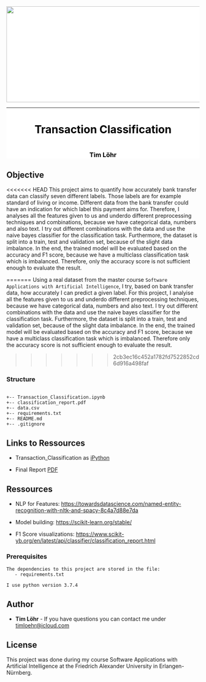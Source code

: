  <div style="background-color:white">
  <div align="center">
    <img src="https://www.fau.de/wp-content/themes/FAU-Einrichtungen/img/logos/fau-logo-240x65.svg" width="700" height="250">
    <hr>
    <h1 style="color:black">Transaction Classification<h1>
    <h3 style="color:black">Tim Löhr<h3>
  </div>
</div>    

## Objective
<<<<<<< HEAD
This project aims to quantify how accurately bank transfer data can classify seven different labels. Those labels are for example standard of living or income. Different data from the bank transfer could have an indication for which label this payment aims for. Therefore, I analyses all the features given to us and underdo different preprocessing techniques and combinations, because we have categorical data, numbers and also text.
I try out different combinations with the data and use the naive bayes classifier for the classification task. Furthermore, the dataset is split into a train, test and validation set, because of the slight data imbalance.
In the end, the trained model will be evaluated based on the accuracy and F1 score, because we have a multiclass classification task which is imbalanced. Therefore, only the accuracy score is not sufficient enough to evaluate the result.

=======
Using a real dataset from the master course `Software Applications with Artificial Intelligence`, I try, based on bank transfer data, how accurately I can predict a given label. For this project, I analyise all the features given to us and underdo different preprocessing techniques, because we have categorical data, numbers and also text.
I try out different combinations with the data and use the naive bayes classifier for the classification task.
Furthermore, the dataset is split into a train, test and validation set, because of the slight data imbalance.
In the end, the trained model will be evaluated based on the accuracy and F1 score, because we have a multiclass classification task which is imbalanced. Therefore only the accuracy score is not sufficient enough to evaluate the result.
>>>>>>> 2cb3ec16c452a1782fd7522852cd6d916a498faf

### Structure

```

+-- Transaction_Classification.ipynb  
+-- classification_report.pdf            
+-- data.csv                         
+-- requirements.txt                    
+-- README.md
+-- .gitignore              

```
## Links to Ressources

- Transaction_Classification as [iPython](https://github.com/Mavengence/SAKI_Homework_1/blob/master/Transaction_Classification.ipynb)

- Final Report [PDF](https://github.com/Mavengence/SAKI_Homework_1/blob/master/classification_report.pdf)

## Ressources

- NLP for Features: https://towardsdatascience.com/named-entity-recognition-with-nltk-and-spacy-8c4a7d88e7da

- Model building: https://scikit-learn.org/stable/

- F1 Score visualizations: https://www.scikit-yb.org/en/latest/api/classifier/classification_report.html

### Prerequisites

```
The dependencies to this project are stored in the file:
   - requirements.txt

I use python version 3.7.4
```

## Author

* **Tim Löhr** - If you have questions you can contact me under timloehr@icloud.com

## License

This project was done during my course Software Applications with Artificial Intelligence at the Friedrich Alexander University in Erlangen-Nürnberg.
